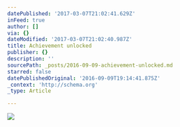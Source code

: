 ```yaml
---
datePublished: '2017-03-07T21:02:41.629Z'
inFeed: true
author: []
via: {}
dateModified: '2017-03-07T21:02:40.987Z'
title: Achievement unlocked
publisher: {}
description: ''
sourcePath: _posts/2016-09-09-achievement-unlocked.md
starred: false
datePublishedOriginal: '2016-09-09T19:14:41.875Z'
_context: 'http://schema.org'
_type: Article

---
```

![](https://imgflo.herokuapp.com/graph/2b2431f8e7ba7b0/456324572d4bfc55f286de41b231e2a2/croprotate.png?cropheight=1197&cropwidth=1556&degrees=0&input=https%3A%2F%2Fthe-grid-user-content.s3-us-west-2.amazonaws.com%2F9a7dcca1-6639-4f19-b35c-dbf09ca8a6db.png&x=8&y=8)